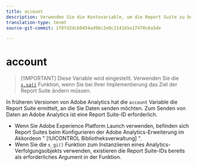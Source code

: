 ```yaml
---
title: account
description: Verwenden Sie die Kontovariable, um die Report Suite zu bestimmen, an die Daten gesendet werden.
translation-type: tm+mt
source-git-commit: 1f0fd2dcb0454ad9bc2e0c2141b5e17470c6a5de

---
```



# account

> [!IMPORTANT] Diese Variable wird eingestellt. Verwenden Sie die [`s.sa()`](../functions/sa.md) Funktion, wenn Sie bei Ihrer Implementierung das Ziel der Report Suite ändern müssen.

In früheren Versionen von Adobe Analytics hat die `account` Variable die Report Suite ermittelt, an die Sie Daten senden möchten. Zum Senden von Daten an Adobe Analytics ist eine Report Suite-ID erforderlich.

* Wenn Sie Adobe Experience Platform Launch verwenden, befinden sich Report Suites beim Konfigurieren der Adobe Analytics-Erweiterung im Akkordeon &quot; [!UICONTROL Bibliotheksverwaltung] &quot;.
* Wenn Sie die `s_gi()` Funktion zum Instanziieren eines Analytics-Verfolgungsobjekts verwenden, existieren die Report Suite-IDs bereits als erforderliches Argument in der Funktion.
